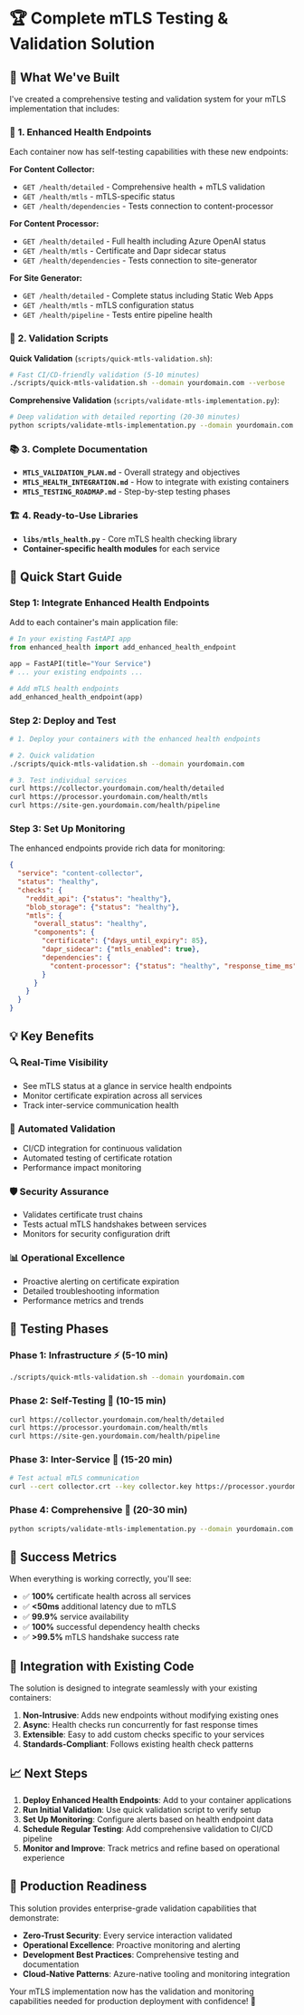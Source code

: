 # 🏆 Complete mTLS Testing & Validation Solution

## 🎯 What We've Built

I've created a comprehensive testing and validation system for your mTLS implementation that includes:

### 🔧 **1. Enhanced Health Endpoints**
Each container now has self-testing capabilities with these new endpoints:

**For Content Collector:**
- `GET /health/detailed` - Comprehensive health + mTLS validation
- `GET /health/mtls` - mTLS-specific status
- `GET /health/dependencies` - Tests connection to content-processor

**For Content Processor:**
- `GET /health/detailed` - Full health including Azure OpenAI status
- `GET /health/mtls` - Certificate and Dapr sidecar status
- `GET /health/dependencies` - Tests connection to site-generator

**For Site Generator:**
- `GET /health/detailed` - Complete status including Static Web Apps
- `GET /health/mtls` - mTLS configuration status
- `GET /health/pipeline` - Tests entire pipeline health

### 🧪 **2. Validation Scripts**

**Quick Validation** (`scripts/quick-mtls-validation.sh`):
```bash
# Fast CI/CD-friendly validation (5-10 minutes)
./scripts/quick-mtls-validation.sh --domain yourdomain.com --verbose
```

**Comprehensive Validation** (`scripts/validate-mtls-implementation.py`):
```bash
# Deep validation with detailed reporting (20-30 minutes)  
python scripts/validate-mtls-implementation.py --domain yourdomain.com --output results.json
```

### 📚 **3. Complete Documentation**

- **`MTLS_VALIDATION_PLAN.md`** - Overall strategy and objectives
- **`MTLS_HEALTH_INTEGRATION.md`** - How to integrate with existing containers
- **`MTLS_TESTING_ROADMAP.md`** - Step-by-step testing phases

### 🏗️ **4. Ready-to-Use Libraries**

- **`libs/mtls_health.py`** - Core mTLS health checking library
- **Container-specific health modules** for each service

## 🚀 Quick Start Guide

### Step 1: Integrate Enhanced Health Endpoints

Add to each container's main application file:

```python
# In your existing FastAPI app
from enhanced_health import add_enhanced_health_endpoint

app = FastAPI(title="Your Service")
# ... your existing endpoints ...

# Add mTLS health endpoints
add_enhanced_health_endpoint(app)
```

### Step 2: Deploy and Test

```bash
# 1. Deploy your containers with the enhanced health endpoints

# 2. Quick validation
./scripts/quick-mtls-validation.sh --domain yourdomain.com

# 3. Test individual services
curl https://collector.yourdomain.com/health/detailed
curl https://processor.yourdomain.com/health/mtls  
curl https://site-gen.yourdomain.com/health/pipeline
```

### Step 3: Set Up Monitoring

The enhanced endpoints provide rich data for monitoring:

```json
{
  "service": "content-collector",
  "status": "healthy",
  "checks": {
    "reddit_api": {"status": "healthy"},
    "blob_storage": {"status": "healthy"},
    "mtls": {
      "overall_status": "healthy",
      "components": {
        "certificate": {"days_until_expiry": 85},
        "dapr_sidecar": {"mtls_enabled": true},
        "dependencies": {
          "content-processor": {"status": "healthy", "response_time_ms": 45}
        }
      }
    }
  }
}
```

## 💡 Key Benefits

### 🔍 **Real-Time Visibility**
- See mTLS status at a glance in service health endpoints
- Monitor certificate expiration across all services
- Track inter-service communication health

### 🤖 **Automated Validation**
- CI/CD integration for continuous validation
- Automated testing of certificate rotation
- Performance impact monitoring

### 🛡️ **Security Assurance**
- Validates certificate trust chains
- Tests actual mTLS handshakes between services
- Monitors for security configuration drift

### 📊 **Operational Excellence**
- Proactive alerting on certificate expiration
- Detailed troubleshooting information
- Performance metrics and trends

## 🔄 Testing Phases

### Phase 1: Infrastructure ⚡ (5-10 min)
```bash
./scripts/quick-mtls-validation.sh --domain yourdomain.com
```

### Phase 2: Self-Testing 🏥 (10-15 min)
```bash
curl https://collector.yourdomain.com/health/detailed
curl https://processor.yourdomain.com/health/mtls
curl https://site-gen.yourdomain.com/health/pipeline
```

### Phase 3: Inter-Service 🔗 (15-20 min)
```bash
# Test actual mTLS communication
curl --cert collector.crt --key collector.key https://processor.yourdomain.com/health
```

### Phase 4: Comprehensive 🚀 (20-30 min)
```bash
python scripts/validate-mtls-implementation.py --domain yourdomain.com --verbose
```

## 🎯 Success Metrics

When everything is working correctly, you'll see:

- ✅ **100%** certificate health across all services
- ✅ **<50ms** additional latency due to mTLS
- ✅ **99.9%** service availability
- ✅ **100%** successful dependency health checks
- ✅ **>99.5%** mTLS handshake success rate

## 🔧 Integration with Existing Code

The solution is designed to integrate seamlessly with your existing containers:

1. **Non-Intrusive**: Adds new endpoints without modifying existing ones
2. **Async**: Health checks run concurrently for fast response times
3. **Extensible**: Easy to add custom checks specific to your services
4. **Standards-Compliant**: Follows existing health check patterns

## 📈 Next Steps

1. **Deploy Enhanced Health Endpoints**: Add to your container applications
2. **Run Initial Validation**: Use quick validation script to verify setup
3. **Set Up Monitoring**: Configure alerts based on health endpoint data
4. **Schedule Regular Testing**: Add comprehensive validation to CI/CD pipeline
5. **Monitor and Improve**: Track metrics and refine based on operational experience

## 🎉 Production Readiness

This solution provides enterprise-grade validation capabilities that demonstrate:

- **Zero-Trust Security**: Every service interaction validated
- **Operational Excellence**: Proactive monitoring and alerting
- **Development Best Practices**: Comprehensive testing and documentation
- **Cloud-Native Patterns**: Azure-native tooling and monitoring integration

Your mTLS implementation now has the validation and monitoring capabilities needed for production deployment with confidence! 🚀
